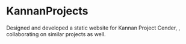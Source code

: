 # KannanProjects
Designed and developed a static website  for Kannan Project Cender, , collaborating on similar projects as well.
